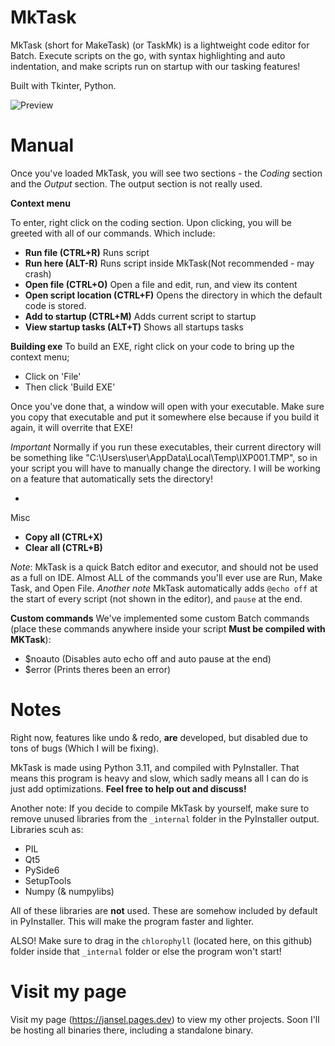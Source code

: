 # MkTask
 
MkTask (short for MakeTask) (or TaskMk) is a lightweight code editor for Batch. Execute scripts on the go, with syntax highlighting and auto indentation, and make scripts run on startup with our tasking features!

Built with Tkinter, Python.

![Preview](http://jansel.pages.dev/img/mktask/preview.png)

# Manual

Once you've loaded MkTask, you will see two sections - the *Coding* section and the *Output* section. The output section
is not really used.

**Context menu**

To enter, right click on the coding section. Upon clicking, you will be greeted with all of our commands. Which include:
* **Run file (CTRL+R)** Runs script
* **Run here (ALT-R)** Runs script inside MkTask(Not recommended - may crash)
* **Open file (CTRL+O)** Open a file and edit, run, and view its content
* **Open script location (CTRL+F)** Opens the directory in which the default code is stored.
* **Add to startup (CTRL+M)** Adds current script to startup
* **View startup tasks (ALT+T)** Shows all startups tasks

**Building exe**
To build an EXE, right click on your code to bring up the context menu;
* Click on 'File'
* Then click 'Build EXE'

Once you've done that, a window will open with your executable. Make sure you copy that executable and put it somewhere else
because if you build it again, it will overrite that EXE!

*Important* 
Normally if you run these executables, their current directory will be something like "C:\Users\user\AppData\Local\Temp\IXP001.TMP", so in your script you will have to manually change the directory.
I will be working on a feature that automatically sets the directory!

*
Misc

* **Copy all (CTRL+X)**
* **Clear all (CTRL+B)**

*Note*: MkTask is a quick Batch editor and executor, and should not be used as a full on IDE. Almost ALL of the commands you'll ever use are Run, Make Task, and Open File.
*Another note* MkTask automatically adds `@echo off` at the start of every script (not shown in the editor), and `pause` at the end.

**Custom commands**
We've implemented some custom Batch commands (place these commands anywhere inside your script **Must be compiled with MKTask**):
* $noauto (Disables auto echo off and auto pause at the end)
* $error  (Prints theres been an error)

# Notes
Right now, features like undo & redo, **are** developed, but disabled due to tons of bugs (Which I will be fixing).

MkTask is made using Python 3.11, and compiled with PyInstaller. That means this program is heavy and slow, which sadly means all I can do is just add optimizations. **Feel free to help out and discuss!**

Another note: If you decide to compile MkTask by yourself, make sure to remove unused libraries from the `_internal` folder in the PyInstaller output. Libraries scuh as:
* PIL
* Qt5
* PySide6
* SetupTools
* Numpy (& numpylibs)

All of these libraries are **not** used. These are somehow included by default in PyInstaller.
This will make the program faster and lighter.

ALSO! Make sure to drag in the `chlorophyll` (located here, on this github) folder inside that `_internal` folder or else the program won't start!

# Visit my page

Visit my page (https://jansel.pages.dev) to view my other projects. Soon I'll be hosting all binaries there, including
a standalone binary.